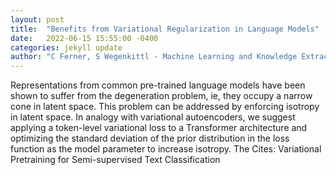 ```yaml
---
layout: post
title:  "Benefits from Variational Regularization in Language Models"
date:   2022-06-15 15:55:00 -0400
categories: jekyll update
author: "C Ferner, S Wegenkittl - Machine Learning and Knowledge Extraction, 2022"
---
```

Representations from common pre-trained language models have been shown to suffer from the degeneration problem, ie, they occupy a narrow cone in latent space. This problem can be addressed by enforcing isotropy in latent space. In analogy with variational autoencoders, we suggest applying a token-level variational loss to a Transformer architecture and optimizing the standard deviation of the prior distribution in the loss function as the model parameter to increase isotropy. The  Cites: Variational Pretraining for Semi-supervised Text Classification